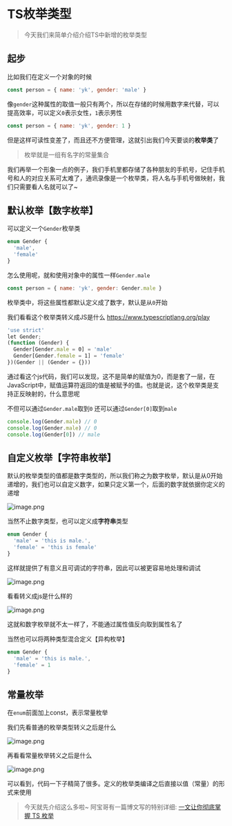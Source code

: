 # TS枚举类型

> 今天我们来简单介绍介绍TS中新增的枚举类型

## 起步

比如我们在定义一个对象的时候

```js
const person = { name: 'yk', gender: 'male' }
```

像`gender`这种属性的取值一般只有两个，所以在存储的时候用数字来代替，可以提高效率，可以定义`0`表示女性，`1`表示男性

```js
const person = { name: 'yk', gender: 1 }
```

但是这样可读性变差了，而且还不方便管理，这就引出我们今天要谈的**枚举类**了

> 枚举就是一组有名字的常量集合

我们再举一个形象一点的例子，我们手机里都存储了各种朋友的手机号，记住手机号和人的对应关系可太难了，通讯录像是一个枚举类，将人名与手机号做映射，我们只需要看人名就可以了~


## 默认枚举【数字枚举】

可以定义一个`Gender`枚举类

```ts
enum Gender {
  'male',
  'female'
}
```
怎么使用呢，就和使用对象中的属性一样`Gender.male`

```js
const person = { name: 'yk', gender: Gender.male }
```

枚举类中，将这些属性都默认定义成了数字，默认是从`0`开始


我们看看这个枚举类转义成JS是什么  https://www.typescriptlang.org/play


```js
'use strict'
let Gender;
(function (Gender) {
  Gender[Gender.male = 0] = 'male'
  Gender[Gender.female = 1] = 'female'
})(Gender || (Gender = {}))
```

通过看这个js代码，我们可以发现，这不是简单的赋值为0，而是套了一层，在JavaScript中，赋值运算符返回的值是被赋予的值。也就是说，这个枚举类是支持正反映射的，什么意思呢


不但可以通过`Gender.male`取到`0`
还可以通过`Gender[0]`取到`male`

```js
console.log(Gender.male) // 0
console.log(Gender.male) // 0
console.log(Gender[0]) // male
```

## 自定义枚举【字符串枚举】

默认的枚举类型的值都是数字类型的，所以我们称之为数字枚举，默认是从0开始递增的，我们也可以自定义数字，如果只定义第一个，后面的数字就依据你定义的递增

![image.png](https://p1-juejin.byteimg.com/tos-cn-i-k3u1fbpfcp/2d4b4ff14b4b46f0b6b25838c66f62a9~tplv-k3u1fbpfcp-watermark.image?)

当然不止数字类型，也可以定义成**字符串**类型

```ts
enum Gender {
  'male' = 'this is male.',
  'female' = 'this is female'
}
```

这样就提供了有意义且可调试的字符串，因此可以被更容易地处理和调试

![image.png](https://p6-juejin.byteimg.com/tos-cn-i-k3u1fbpfcp/6722b23667ef4659b151fdf94dce0555~tplv-k3u1fbpfcp-watermark.image?)

看看转义成js是什么样的

![image.png](https://p3-juejin.byteimg.com/tos-cn-i-k3u1fbpfcp/d1946340276a4c09874f5db88b355947~tplv-k3u1fbpfcp-watermark.image?)

这就和数字枚举就不太一样了，不能通过属性值反向取到属性名了


当然也可以将两种类型混合定义【异构枚举】

```js
enum Gender {
  'male' = 'this is male.',
  'female' = 1
}
```

## 常量枚举

在`enum`前面加上const，表示常量枚举

我们先看普通的枚举类型转义之后是什么

![image.png](https://p1-juejin.byteimg.com/tos-cn-i-k3u1fbpfcp/c023c53433e64c7fb6f5e6a3994a3ff5~tplv-k3u1fbpfcp-watermark.image?)

再看看常量枚举转义之后是什么

![image.png](https://p3-juejin.byteimg.com/tos-cn-i-k3u1fbpfcp/b12dad7efa1248b1ae3172f1db023c02~tplv-k3u1fbpfcp-watermark.image?)

可以看到，代码一下子精简了很多。定义的枚举类编译之后直接以值（常量）的形式来使用


> 今天就先介绍这么多啦~ 阿宝哥有一篇博文写的特别详细: [一文让你彻底掌握 TS 枚举](https://juejin.cn/post/6844904112669065224) 

